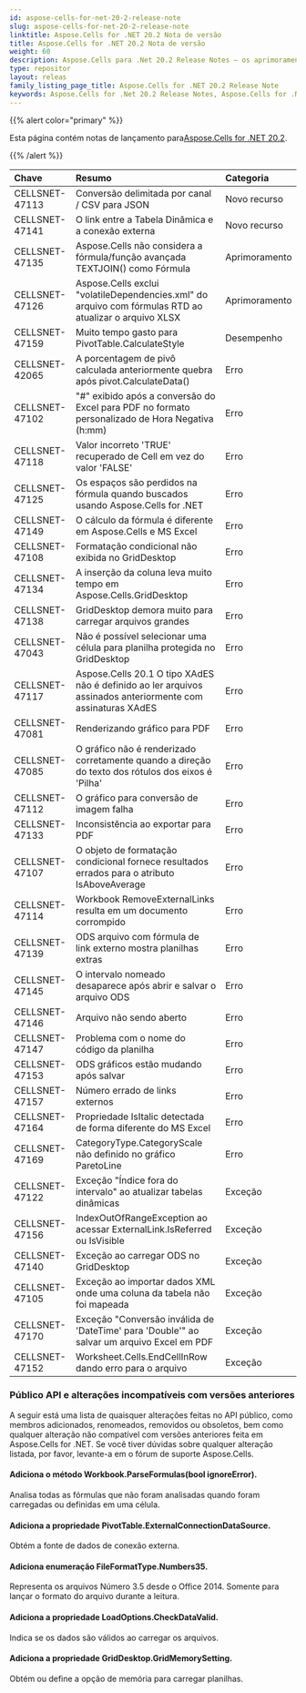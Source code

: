 ```yaml
---
id: aspose-cells-for-net-20-2-release-note
slug: aspose-cells-for-net-20-2-release-note
linktitle: Aspose.Cells for .NET 20.2 Nota de versão
title: Aspose.Cells for .NET 20.2 Nota de versão
weight: 60
description: Aspose.Cells para .Net 20.2 Release Notes – os aprimoramentos, novos recursos e correções mais recentes
type: repositor
layout: releas
family_listing_page_title: Aspose.Cells for .NET 20.2 Release Note
keywords: Aspose.Cells for .Net 20.2 Release Notes, Aspose.Cells for .Net 20.2 updates and fixe
---
```

{{% alert color="primary" %}} 

 Esta página contém notas de lançamento para[Aspose.Cells for .NET 20.2](https://www.nuget.org/packages/Aspose.Cells/20.2.0).

{{% /alert %}} 

|**Chave**|**Resumo**|**Categoria**|
| :- | :- | :- |
|CELLSNET-47113|Conversão delimitada por canal / CSV para JSON|Novo recurso|
|CELLSNET-47141|O link entre a Tabela Dinâmica e a conexão externa|Novo recurso|
|CELLSNET-47135|Aspose.Cells não considera a fórmula/função avançada TEXTJOIN() como Fórmula|Aprimoramento|
|CELLSNET-47126|Aspose.Cells exclui "volatileDependencies.xml" do arquivo com fórmulas RTD ao atualizar o arquivo XLSX|Aprimoramento|
|CELLSNET-47159|Muito tempo gasto para PivotTable.CalculateStyle|Desempenho|
|CELLSNET-42065|A porcentagem de pivô calculada anteriormente quebra após pivot.CalculateData()|Erro|
|CELLSNET-47102|"#" exibido após a conversão do Excel para PDF no formato personalizado de Hora Negativa (h:mm)|Erro|
|CELLSNET-47118|Valor incorreto 'TRUE' recuperado de Cell em vez do valor 'FALSE'|Erro|
|CELLSNET-47125|Os espaços são perdidos na fórmula quando buscados usando Aspose.Cells for .NET|Erro|
|CELLSNET-47149|O cálculo da fórmula é diferente em Aspose.Cells e MS Excel|Erro|
|CELLSNET-47108|Formatação condicional não exibida no GridDesktop|Erro|
|CELLSNET-47134|A inserção da coluna leva muito tempo em Aspose.Cells.GridDesktop|Erro|
|CELLSNET-47138|GridDesktop demora muito para carregar arquivos grandes|Erro|
|CELLSNET-47043|Não é possível selecionar uma célula para planilha protegida no GridDesktop|Erro|
|CELLSNET-47117|Aspose.Cells 20.1 O tipo XAdES não é definido ao ler arquivos assinados anteriormente com assinaturas XAdES|Erro|
|CELLSNET-47081|Renderizando gráfico para PDF|Erro|
|CELLSNET-47085|O gráfico não é renderizado corretamente quando a direção do texto dos rótulos dos eixos é 'Pilha'|Erro|
|CELLSNET-47112|O gráfico para conversão de imagem falha|Erro|
|CELLSNET-47133|Inconsistência ao exportar para PDF|Erro|
|CELLSNET-47107|O objeto de formatação condicional fornece resultados errados para o atributo IsAboveAverage|Erro|
|CELLSNET-47114|Workbook RemoveExternalLinks resulta em um documento corrompido|Erro|
|CELLSNET-47139|ODS arquivo com fórmula de link externo mostra planilhas extras|Erro|
|CELLSNET-47145|O intervalo nomeado desaparece após abrir e salvar o arquivo ODS|Erro|
|CELLSNET-47146|Arquivo não sendo aberto|Erro|
|CELLSNET-47147|Problema com o nome do código da planilha|Erro|
|CELLSNET-47153|ODS gráficos estão mudando após salvar|Erro|
|CELLSNET-47157|Número errado de links externos|Erro|
|CELLSNET-47164|Propriedade IsItalic detectada de forma diferente do MS Excel|Erro|
|CELLSNET-47169|CategoryType.CategoryScale não definido no gráfico ParetoLine|Erro|
|CELLSNET-47122|Exceção "Índice fora do intervalo" ao atualizar tabelas dinâmicas|Exceção|
|CELLSNET-47156|IndexOutOfRangeException ao acessar ExternalLink.IsReferred ou IsVisible|Exceção|
|CELLSNET-47140|Exceção ao carregar ODS no GridDesktop|Exceção|
|CELLSNET-47105|Exceção ao importar dados XML onde uma coluna da tabela não foi mapeada|Exceção|
|CELLSNET-47170|Exceção "Conversão inválida de 'DateTime' para 'Double'" ao salvar um arquivo Excel em PDF|Exceção|
|CELLSNET-47152|Worksheet.Cells.EndCellInRow dando erro para o arquivo|Exceção|
###  **Público API e alterações incompatíveis com versões anteriores**
A seguir está uma lista de quaisquer alterações feitas no API público, como membros adicionados, renomeados, removidos ou obsoletos, bem como qualquer alteração não compatível com versões anteriores feita em Aspose.Cells for .NET. Se você tiver dúvidas sobre qualquer alteração listada, por favor, levante-a em o fórum de suporte Aspose.Cells.
####  **Adiciona o método Workbook.ParseFormulas(bool ignoreError).**
Analisa todas as fórmulas que não foram analisadas quando foram carregadas ou definidas em uma célula.
####  **Adiciona a propriedade PivotTable.ExternalConnectionDataSource.**
Obtém a fonte de dados de conexão externa.
####  **Adiciona enumeração FileFormatType.Numbers35.**
Representa os arquivos Número 3.5 desde o Office 2014. Somente para lançar o formato do arquivo durante a leitura.
####  **Adiciona a propriedade LoadOptions.CheckDataValid.**
Indica se os dados são válidos ao carregar os arquivos.
####  **Adiciona a propriedade GridDesktop.GridMemorySetting.**
Obtém ou define a opção de memória para carregar planilhas.
